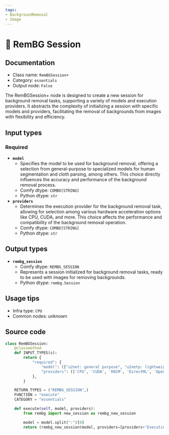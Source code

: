 ```yaml
---
tags:
- BackgroundRemoval
- Image
---
```


# 🔧 RemBG Session
## Documentation
- Class name: `RemBGSession+`
- Category: `essentials`
- Output node: `False`

The RemBGSession+ node is designed to create a new session for background removal tasks, supporting a variety of models and execution providers. It abstracts the complexity of initializing a session with specific models and providers, facilitating the removal of backgrounds from images with flexibility and efficiency.
## Input types
### Required
- **`model`**
    - Specifies the model to be used for background removal, offering a selection from general-purpose to specialized models for human segmentation and cloth parsing, among others. This choice directly influences the accuracy and performance of the background removal process.
    - Comfy dtype: `COMBO[STRING]`
    - Python dtype: `str`
- **`providers`**
    - Determines the execution provider for the background removal task, allowing for selection among various hardware acceleration options like CPU, CUDA, and more. This choice affects the performance and compatibility of the background removal operation.
    - Comfy dtype: `COMBO[STRING]`
    - Python dtype: `str`
## Output types
- **`rembg_session`**
    - Comfy dtype: `REMBG_SESSION`
    - Represents a session initialized for background removal tasks, ready to be used with images for removing backgrounds.
    - Python dtype: `rembg.Session`
## Usage tips
- Infra type: `CPU`
- Common nodes: unknown


## Source code
```python
class RemBGSession:
    @classmethod
    def INPUT_TYPES(s):
        return {
            "required": {
                "model": (["u2net: general purpose", "u2netp: lightweight general purpose", "u2net_human_seg: human segmentation", "u2net_cloth_seg: cloths Parsing", "silueta: very small u2net", "isnet-general-use: general purpose", "isnet-anime: anime illustrations", "sam: general purpose"],),
                "providers": (['CPU', 'CUDA', 'ROCM', 'DirectML', 'OpenVINO', 'CoreML', 'Tensorrt', 'Azure'],),
            },
        }

    RETURN_TYPES = ("REMBG_SESSION",)
    FUNCTION = "execute"
    CATEGORY = "essentials"

    def execute(self, model, providers):
        from rembg import new_session as rembg_new_session

        model = model.split(":")[0]
        return (rembg_new_session(model, providers=[providers+"ExecutionProvider"]),)

```
